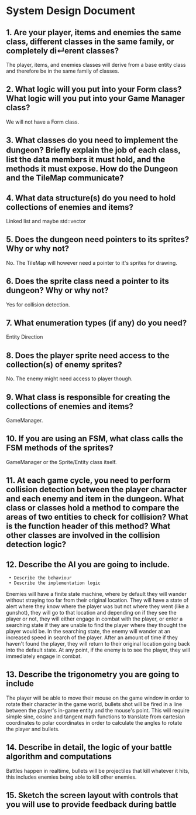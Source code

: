 # System Design Document

## 1. Are your player, items and enemies the same class, different classes in the same family, or completely di↵erent classes?
The player, items, and enemies classes will derive from a base entity class and therefore be in the same family of classes.

## 2. What logic will you put into your Form class? What logic will you put into your Game Manager class?
We will not have a Form class.

## 3. What classes do you need to implement the dungeon? Brieﬂy explain the job of each class, list the data members it must hold, and the methods it must expose. How do the Dungeon and the TileMap communicate?


## 4. What data structure(s) do you need to hold collections of enemies and items?
Linked list and maybe std::vector

## 5. Does the dungeon need pointers to its sprites? Why or why not?
No. The TileMap will however need a pointer to it's sprites for drawing. 

## 6. Does the sprite class need a pointer to its dungeon? Why or why not?
Yes for collision detection.

## 7. What enumeration types (if any) do you need?
Entity Direction

## 8. Does the player sprite need access to the collection(s) of enemy sprites?
No. The enemy might need access to player though.

## 9. What class is responsible for creating the collections of enemies and items?
GameManager.

## 10. If you are using an FSM, what class calls the FSM methods of the sprites?
GameManager or the Sprite/Entity class itself.

## 11. At each game cycle, you need to perform collision detection between the player character and each enemy and item in the dungeon. What class or classes hold a method to compare the areas of two entities to check for collision? What is the function header of this method? What other classes are involved in the collision detection logic?


## 12. Describe the AI you are going to include.
     • Describe the behaviour
     • Describe the implementation logic
Enemies will have a finite state machine, where by default they will wander without straying too far from their original location.
They will have a state of alert where they know where the player was but not where they went (like a gunshot), they will go to that location and depending on if they see the player or not, they will either engage in combat with the player, or enter a searching state if they are unable to find the player where they thought the player would be.
In the searching state, the enemy will wander at an increased speed in search of the player. After an amount of time if they haven't found the player, they will return to their original location going back into the default state.
At any point, if the enemy is to see the player, they will immediately engage in combat.

## 13. Describe the trigonometry you are going to include
The player will be able to move their mouse on the game window in order to rotate their character in the game world, bullets shot will be fired in a line between the player's in-game entity and the mouse's point.
This will require simple sine, cosine and tangent math functions to translate from cartesian coordinates to polar coordinates in order to calculate the angles to rotate the player and bullets.

## 14. Describe in detail, the logic of your battle algorithm and computations
Battles happen in realtime, bullets will be projectiles that kill whatever it hits, this includes enemies being able to kill other enemies.

## 15. Sketch the screen layout with controls that you will use to provide feedback during battle

